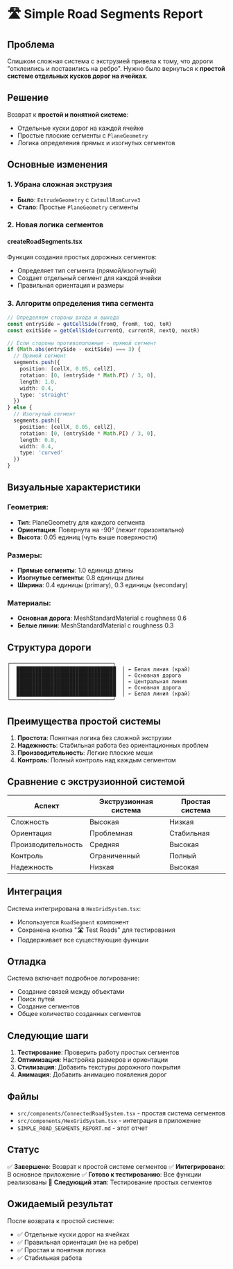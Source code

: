 # 🛣️ Simple Road Segments Report

## Проблема

Слишком сложная система с экструзией привела к тому, что дороги "отклеились и поставились на ребро". Нужно было вернуться к **простой системе отдельных кусков дорог на ячейках**.

## Решение

Возврат к **простой и понятной системе**:
- Отдельные куски дорог на каждой ячейке
- Простые плоские сегменты с `PlaneGeometry`
- Логика определения прямых и изогнутых сегментов

## Основные изменения

### 1. Убрана сложная экструзия
- **Было**: `ExtrudeGeometry` с `CatmullRomCurve3`
- **Стало**: Простые `PlaneGeometry` сегменты

### 2. Новая логика сегментов

#### createRoadSegments.tsx
Функция создания простых дорожных сегментов:
- Определяет тип сегмента (прямой/изогнутый)
- Создает отдельный сегмент для каждой ячейки
- Правильная ориентация и размеры

### 3. Алгоритм определения типа сегмента

```typescript
// Определяем стороны входа и выхода
const entrySide = getCellSide(fromQ, fromR, toQ, toR)
const exitSide = getCellSide(currentQ, currentR, nextQ, nextR)

// Если стороны противоположные - прямой сегмент
if (Math.abs(entrySide - exitSide) === 3) {
  // Прямой сегмент
  segments.push({
    position: [cellX, 0.05, cellZ],
    rotation: [0, (entrySide * Math.PI) / 3, 0],
    length: 1.0,
    width: 0.4,
    type: 'straight'
  })
} else {
  // Изогнутый сегмент
  segments.push({
    position: [cellX, 0.05, cellZ],
    rotation: [0, (entrySide * Math.PI) / 3, 0],
    length: 0.8,
    width: 0.4,
    type: 'curved'
  })
}
```

## Визуальные характеристики

### Геометрия:
- **Тип**: PlaneGeometry для каждого сегмента
- **Ориентация**: Повернута на -90° (лежит горизонтально)
- **Высота**: 0.05 единиц (чуть выше поверхности)

### Размеры:
- **Прямые сегменты**: 1.0 единица длины
- **Изогнутые сегменты**: 0.8 единицы длины
- **Ширина**: 0.4 единицы (primary), 0.3 единицы (secondary)

### Материалы:
- **Основная дорога**: MeshStandardMaterial с roughness 0.6
- **Белые линии**: MeshStandardMaterial с roughness 0.3

## Структура дороги

```
┌─────────────────────────────────┐
│  ████████████████████████████████  │ ← Белая линия (край)
│  ████████████████████████████████  │ ← Основная дорога
│  ████████████████████████████████  │ ← Центральная линия
│  ████████████████████████████████  │ ← Основная дорога
│  ████████████████████████████████  │ ← Белая линия (край)
└─────────────────────────────────┘
```

## Преимущества простой системы

1. **Простота**: Понятная логика без сложной экструзии
2. **Надежность**: Стабильная работа без ориентационных проблем
3. **Производительность**: Легкие плоские меши
4. **Контроль**: Полный контроль над каждым сегментом

## Сравнение с экструзионной системой

| Аспект | Экструзионная система | Простая система |
|--------|----------------------|-----------------|
| Сложность | Высокая | Низкая |
| Ориентация | Проблемная | Стабильная |
| Производительность | Средняя | Высокая |
| Контроль | Ограниченный | Полный |
| Надежность | Низкая | Высокая |

## Интеграция

Система интегрирована в `HexGridSystem.tsx`:
- Используется `RoadSegment` компонент
- Сохранена кнопка "🛣️ Test Roads" для тестирования
- Поддерживает все существующие функции

## Отладка

Система включает подробное логирование:
- Создание связей между объектами
- Поиск путей
- Создание сегментов
- Общее количество созданных сегментов

## Следующие шаги

1. **Тестирование**: Проверить работу простых сегментов
2. **Оптимизация**: Настройка размеров и ориентации
3. **Стилизация**: Добавить текстуры дорожного покрытия
4. **Анимация**: Добавить анимацию появления дорог

## Файлы

- `src/components/ConnectedRoadSystem.tsx` - простая система сегментов
- `src/components/HexGridSystem.tsx` - интеграция в приложение
- `SIMPLE_ROAD_SEGMENTS_REPORT.md` - этот отчет

## Статус

✅ **Завершено**: Возврат к простой системе сегментов
✅ **Интегрировано**: В основное приложение
✅ **Готово к тестированию**: Все функции реализованы
🔄 **Следующий этап**: Тестирование простых сегментов

## Ожидаемый результат

После возврата к простой системе:
- ✅ Отдельные куски дорог на ячейках
- ✅ Правильная ориентация (не на ребре)
- ✅ Простая и понятная логика
- ✅ Стабильная работа
